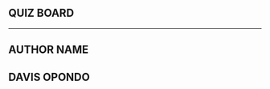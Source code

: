 ## QUIZ BOARD
--------------------------------------------------------------------------
## AUTHOR NAME
DAVIS OPONDO
--------------------------------------------------------------------------
